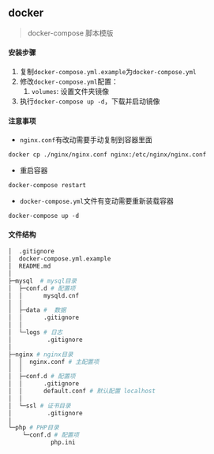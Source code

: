 ## docker

> docker-compose 脚本模版

#### 安装步骤

1. 复制`docker-compose.yml.example`为`docker-compose.yml`
2. 修改`docker-compose.yml`配置： 
   1. `volumes`: 设置文件夹镜像
3. 执行`docker-compose up -d`，下载并启动镜像


#### 注意事项

- `nginx.conf`有改动需要手动复制到容器里面
```
docker cp ./nginx/nginx.conf nginx:/etc/nginx/nginx.conf
```

- 重启容器

```
docker-compose restart
```

- `docker-compose.yml`文件有变动需要重新装载容器

```
docker-compose up -d
```


#### 文件结构

```bash
│  .gitignore
│  docker-compose.yml.example
│  README.md
│
├─mysql  # mysql目录
│  ├─conf.d # 配置项
│  │      mysqld.cnf
│  │
│  ├─data #  数据
│  │      .gitignore
│  │
│  └─logs # 日志
│          .gitignore
│
├─nginx # nginx目录
│  │  nginx.conf # 主配置项
│  │
│  ├─conf.d # 配置项
│  │      .gitignore
│  │      default.conf # 默认配置 localhost
│  │
│  └─ssl # 证书目录
│          .gitignore
│
└─php # PHP目录
    └─conf.d # 配置项
            php.ini
```

